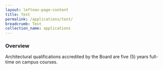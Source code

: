 ```yaml
---
layout: leftnav-page-content
title: Test
permalink: /applications/test/
breadcrumb: Test
collection_name: applications
---
```


### **Overview**

Architectural qualifications accredited by the Board are five (5) years full-time on campus courses.
